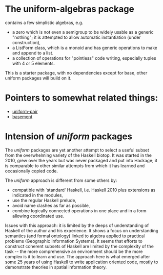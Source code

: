  

# The uniform-algebras package 
contains a few simplistic algebras, e.g.
- a zero which is not even a semigroup to be widely usable as a generic "nothing"; it is attempted to allow automatic instantiation (under construction),
- a ListForm class, which is a monoid and has generic operations to make and append to a list. 
- a collection of operations for "pointless" code writing, especially tuples with 4 or 5 elements.

This is a starter package, with no dependencies except for base, other uniform packages will build on it.

# Pointers to somewhat related things: 
- [uniform-pair](https://hackage.haskell.org/package/uniform-pair-0.1.15)
- [basement](https://hackage.haskell.org/package/basement) 

# Intension of *uniform* packages
The *uniform* packages are yet another attempt to select a useful subset from the overwhelming variety of the Haskell biotop. It was started in the 2010, grew over the years but was never packaged and put into Hackage; it is comparable to other similar attempts from which it has learned and occasionally copied code. 

The *uniform* approach is different from some others by:
- compatible with 'standard' Haskell, i.e. Haskell 2010 plus extensions as indicated in the modules,
- use the regular Haskell prelude,
- avoid name clashes as far as possible,
- combine logically connected operations in one place and in a form allowing coordinated use.

Issues with this approach: it is limited by the deeps of understanding of Haskell of the author and his experience. It shows a focus on understanding semantics (and formal ontology) linked to algebra applied to practical problems (Geographic Information Systems). 
It seems that efforts to construct coherent subsets of Haskell are limited by the complexity of the task -- the more comprehensive an environment should be the more complex is it to learn and use. The approach here is what emerged after some 25 years of using Haskell to write application oriented code, mostly to demonstrate theories in spatial information theory. 